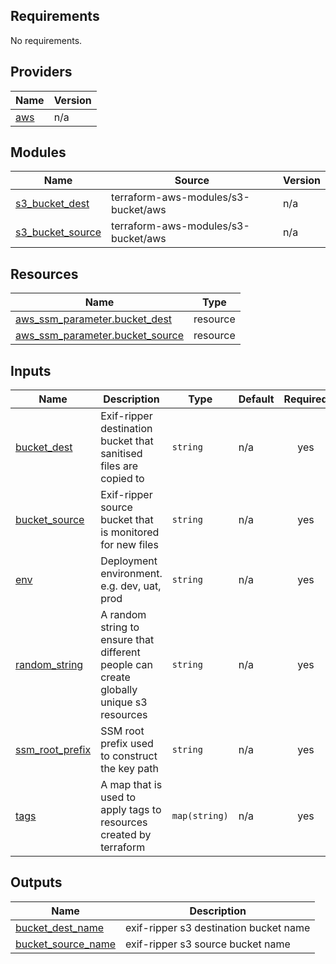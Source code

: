 <!-- BEGIN_TF_DOCS -->
## Requirements

No requirements.

## Providers

| Name | Version |
|------|---------|
| <a name="provider_aws"></a> [aws](#provider\_aws) | n/a |

## Modules

| Name | Source | Version |
|------|--------|---------|
| <a name="module_s3_bucket_dest"></a> [s3\_bucket\_dest](#module\_s3\_bucket\_dest) | terraform-aws-modules/s3-bucket/aws | n/a |
| <a name="module_s3_bucket_source"></a> [s3\_bucket\_source](#module\_s3\_bucket\_source) | terraform-aws-modules/s3-bucket/aws | n/a |

## Resources

| Name | Type |
|------|------|
| [aws_ssm_parameter.bucket_dest](https://registry.terraform.io/providers/hashicorp/aws/latest/docs/resources/ssm_parameter) | resource |
| [aws_ssm_parameter.bucket_source](https://registry.terraform.io/providers/hashicorp/aws/latest/docs/resources/ssm_parameter) | resource |

## Inputs

| Name | Description | Type | Default | Required |
|------|-------------|------|---------|:--------:|
| <a name="input_bucket_dest"></a> [bucket\_dest](#input\_bucket\_dest) | Exif-ripper destination bucket that sanitised files are copied to | `string` | n/a | yes |
| <a name="input_bucket_source"></a> [bucket\_source](#input\_bucket\_source) | Exif-ripper source bucket that is monitored for new files | `string` | n/a | yes |
| <a name="input_env"></a> [env](#input\_env) | Deployment environment. e.g. dev, uat, prod | `string` | n/a | yes |
| <a name="input_random_string"></a> [random\_string](#input\_random\_string) | A random string to ensure that different people can create globally unique s3 resources | `string` | n/a | yes |
| <a name="input_ssm_root_prefix"></a> [ssm\_root\_prefix](#input\_ssm\_root\_prefix) | SSM root prefix used to construct the key path | `string` | n/a | yes |
| <a name="input_tags"></a> [tags](#input\_tags) | A map that is used to apply tags to resources created by terraform | `map(string)` | n/a | yes |

## Outputs

| Name | Description |
|------|-------------|
| <a name="output_bucket_dest_name"></a> [bucket\_dest\_name](#output\_bucket\_dest\_name) | exif-ripper s3 destination bucket name |
| <a name="output_bucket_source_name"></a> [bucket\_source\_name](#output\_bucket\_source\_name) | exif-ripper s3 source bucket name |
<!-- END_TF_DOCS -->